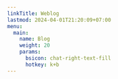 ```yaml
---
linkTitle: Weblog
lastmod: 2024-04-01T21:20:09+07:00
menu:
  main:
    name: Blog
    weight: 20
    params:
      bsicon: chat-right-text-fill
      hotkey: k+b
---
```

